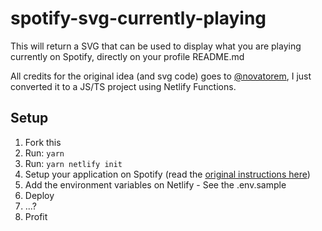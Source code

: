 # spotify-svg-currently-playing

This will return a SVG that can be used to display what you are playing currently on Spotify, directly on your profile README.md

All credits for the original idea (and svg code) goes to [@novatorem](https://github.com/novatorem/novatorem), I just converted it to a JS/TS project using Netlify Functions.


## Setup

1. Fork this
2. Run: `yarn`
3. Run: `yarn netlify init`
4. Setup your application on Spotify (read the [original instructions here](https://github.com/novatorem/novatorem/blob/16c6bb64572dcfc61fb759c5fcc8a7972306f219/SetUp.md))
5. Add the environment variables on Netlify - See the .env.sample
6. Deploy
7. ...?
8. Profit
